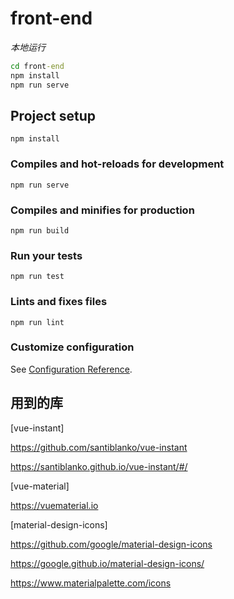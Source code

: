 # front-end

*本地运行*

```cmd
cd front-end
npm install
npm run serve
```


## Project setup
```
npm install
```

### Compiles and hot-reloads for development
```
npm run serve
```

### Compiles and minifies for production
```
npm run build
```

### Run your tests
```
npm run test
```

### Lints and fixes files
```
npm run lint
```

### Customize configuration
See [Configuration Reference](https://cli.vuejs.org/config/).

## 用到的库

[vue-instant]

https://github.com/santiblanko/vue-instant

https://santiblanko.github.io/vue-instant/#/

[vue-material]

https://vuematerial.io

[material-design-icons]

https://github.com/google/material-design-icons

https://google.github.io/material-design-icons/

https://www.materialpalette.com/icons
